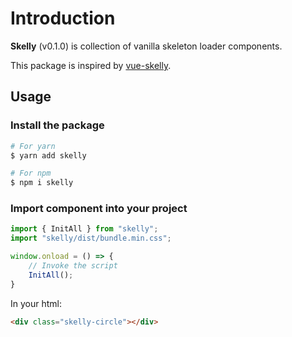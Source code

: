 # Introduction
**Skelly** (v0.1.0) is collection of vanilla skeleton loader components.

This package is inspired by [vue-skelly](https://github.com/kyleoliveiro/vue-skelly).


## Usage
### Install the package
```bash
# For yarn
$ yarn add skelly

# For npm
$ npm i skelly
```

### Import component into your project
```javascript
import { InitAll } from "skelly";
import "skelly/dist/bundle.min.css";

window.onload = () => {
    // Invoke the script
    InitAll();
}
```

In your html:
```html
<div class="skelly-circle"></div>
```